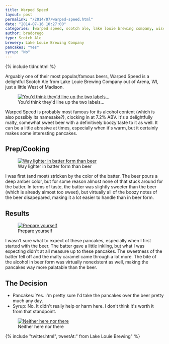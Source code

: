 ```yaml
---
title: Warped Speed
layout: post
permalink: "/2014/07/warped-speed.html"
date: "2014-07-16 10:27:00"
categories: [warped speed, scotch ale, lake louie brewing company, wisconsin]
author: bradorego
type: Scotch Ale
brewery: Lake Louie Brewing Company
pancakes: "Yes"
syrup: "No"
---
```


{% include tldnr.html %}

Arguably one of their most popular/famous beers, Warped Speed is a delightful Scotch Ale from Lake Louie Brewing Company out of Arena, WI, just a little West of Madison.

<figure class="imageWrap">
  <a href="{{ site.url }}/assets/full/lakelouie/beer.jpg" target="_blank">
    <img src="{{ site.url }}/assets/compressed/lakelouie/beer.jpg" alt="You'd think they'd line up the two labels..." />
  </a>
  <figcaption>
    You'd think they'd line up the two labels...
  </figcaption>
</figure>

Warped Speed is probably most famous for its alcohol content (which is also possibly its namesake?), clocking in at 7.2% ABV. It's a delightfully malty, somewhat sweet beer with a definitively boozy taste to it as well. It can be a little abrasive at times, especially when it's warm, but it certainly makes some interesting pancakes.

## Prep/Cooking

<figure class="imageWrap">
  <a href="{{ site.url }}/assets/full/lakelouie/batter.jpg" target="_blank">
    <img src="{{ site.url }}/assets/compressed/lakelouie/batter.jpg" alt="Way lighter in batter form than beer" />
  </a>
  <figcaption>
    Way lighter in batter form than beer
  </figcaption>
</figure>

I was first (and most) stricken by the color of the batter. The beer pours a deep amber color, but for some reason almost none of that stuck around for the batter. In terms of taste, the batter was slightly sweeter than the beer (which is already almost too sweet), but virtually all of the boozy notes of the beer disapepared, making it a lot easier to handle than in beer form.

## Results

<figure class="imageWrap">
  <a href="{{ site.url }}/assets/full/lakelouie/pancakes.jpg" target="_blank">
    <img src="{{ site.url }}/assets/compressed/lakelouie/pancakes.jpg" alt="Prepare yourself" />
  </a>
  <figcaption>
    Prepare yourself
  </figcaption>
</figure>

I wasn't sure what to expect of these pancakes, especially when I first started with the beer. The batter gave a little inkling, but what I was expecting didn't at all measure up to these pancakes. The sweetness of the batter fell off and the malty caramel came through a lot more. The bite of the alcohol in beer form was virtually nonexistent as well, making the pancakes way more palatable than the beer.

## The Decision

* Pancakes: Yes. I'm pretty sure I'd take the pancakes over the beer pretty much any day.
* Syrup: No. It didn't really help or harm here. I don't think it's worth it from that standpoint.

<figure class="imageWrap">
  <a href="{{ site.url }}/assets/full/lakelouie/syrup.jpg" target="_blank">
    <img src="{{ site.url }}/assets/compressed/lakelouie/syrup.jpg" alt="Neither here nor there" />
  </a>
  <figcaption>
    Neither here nor there
  </figcaption>
</figure>

{% include "twitter.html", tweetAt:" from Lake Louie Brewing" %}
